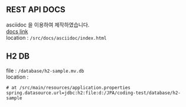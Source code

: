 

## REST API DOCS
asciidoc 을 이용하여 제작하였습니다.    
[docs link](src/docs/asciidoc/index.html)    
location :  `/src/docs/asciidoc/index.html`

## H2 DB
file : `/database/h2-sample.mv.db`  
location : 
```properties
# at /src/main/resources/application.properties
spring.datasource.url=jdbc:h2:file:d:/JPA/coding-test/database/h2-sample
```

